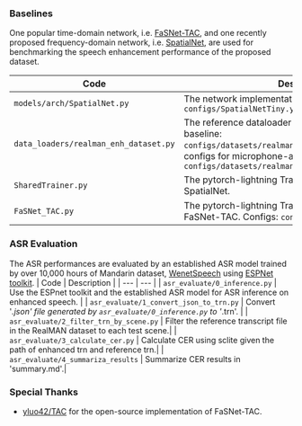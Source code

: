 ### Baselines
One popular time-domain network, i.e. [FaSNet-TAC](https://arxiv.org/abs/1910.14104), and one recently proposed frequency-domain network, i.e. [SpatialNet](https://arxiv.org/abs/2307.16516), are used for benchmarking the speech enhancement performance of the proposed dataset.


| Code | Description |
| --- | --- |
| `models/arch/SpatialNet.py` | The network implementation of SpatialNet. Configs: `configs/SpatialNetTiny.yaml` |
| `data_loaders/realman_enh_dataset.py` | The reference dataloader implementation. Configs for baseline: `configs/datasets/realman_enh_baseline_16k.yaml` and configs for microphone-array generalization: `configs/datasets/realman_enh_generalization_16k.yaml` |
| `SharedTrainer.py` | The pytorch-lightning Trainer implementation for SpatialNet.|
| `FaSNet_TAC.py` | The pytorch-lightning Trainer implementation for FaSNet-TAC. Configs: `configs/FaSNet_TAC.yaml` |



### ASR Evaluation
The ASR performances are evaluated by an established ASR model trained by over 10,000 hours of Mandarin dataset, [WenetSpeech](https://arxiv.org/abs/2110.03370) using [ESPNet toolkit](https://github.com/espnet/espnet).
| Code | Description |
| --- | --- |
| `asr_evaluate/0_inference.py` | Use the ESPnet toolkit and the established ASR model for ASR inference on enhanced speech. |
| `asr_evaluate/1_convert_json_to_trn.py` | Convert '*.json' file generated by `asr_evaluate/0_inference.py` to '*.trn'. |
| `asr_evaluate/2_filter_trn_by_scene.py` | Filter the reference transcript file in the RealMAN dataset to each test scene.|
| `asr_evaluate/3_calculate_cer.py` | Calculate CER using sclite given the path of enhanced trn and reference trn.|
| `asr_evaluate/4_summariza_results` | Summarize CER results in 'summary.md'.|


### Special Thanks
- [yluo42/TAC](https://github.com/yluo42/TAC) for the open-source implementation of FaSNet-TAC.
